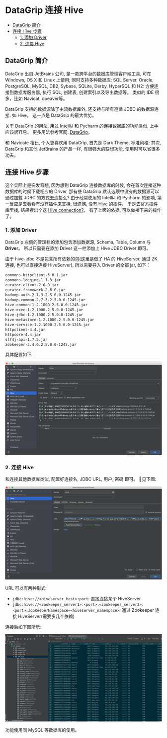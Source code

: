 # DataGrip 连接 Hive

- [DataGrip 简介](#datagrip-简介)
- [连接 Hive 步骤](#连接-hive-步骤)
  - [1. 添加 Driver](#1-添加-driver)
  - [2. 连接 Hive](#2-连接-hive)

## DataGrip 简介

DataGrip 出自 JetBrains 公司, 是一款跨平台的数据库管理客户端工具, 可在 Windows, OS X 和 Linux 上使用; 同时支持多种数据库: SQL Server, Oracle, PostgreSQL, MySQL, DB2, Sybase, SQLite, Derby, HyperSQL 和 H2: 方便连接到数据库服务器, 执行 SQL, 创建表, 创建索引以及导出数据等。 类似的 IDE 很多，比如 Navicat, dbeaver等。

DataGrip 支持的数据源除了主流数据库外, 还支持与所有遵循 JDBC 的数据源连接: 如 Hive。 这一点是 DataGrip 的最大优势。

关于 DataGrip 的用法, 用过 IntelliJ 和 Pycharm 的连接数据库的功能类似, 上手应该很容易。 更多用法参考官网: [DataGrip](https://www.jetbrains.com/datagrip/)。

和 Navicate 相比, 个人更喜欢用 DataGrip, 首先是 Dark Theme, 标准风格; 其次, DataGrip 和其他 JetBrains 的产品一样, 有很强大的联想功能, 使用时可以省很多功夫。

## 连接 Hive 步骤

这个实际上是突发奇想, 因为想到 DataGrip 连接数据库的时候, 会在首次连接这种数据库的时候下载相应的 Driver, 那有些 DataGrip 默认选项中没有的数据源可以通过加载 JDBC 的方式去连接么? 由于经常使用的 IntelliJ 和 Pycharm 的影响, 第一反应是去看看有没有插件来支持, 很遗憾, 没有 Hive 的插件。 于是去官方插件库里找, 结果搜出个这 [Hive connection?](https://intellij-support.jetbrains.com/hc/en-us/community/posts/207110045-Hive-connection-)。 有了上面的依据, 可以做接下来的操作了。

### 1. 添加 Driver

DataGrip 左侧的管理栏的添加包含添加数据源, Schema, Table, Column 与 **Driver**。 所以只需要在添加 Driver 这一栏添加上 Hive JDBC Driver 即可。

由于 hive-jdbc 不是包含所有依赖的包(这里是做了 HA 的 HiveServer, 通过 ZK 连接, 也可以直接连接 HiveServer), 所以需要导入 Driver 的全部 jar, 如下：

```text
commons-httpclient-3.0.1.jar
commons-logging-1.1.3.jar
curator-client-2.6.0.jar
curator-framework-2.6.0.jar
hadoop-auth-2.7.3.2.5.0.0-1245.jar
hadoop-common-2.7.3.2.5.0.0-1245.jar
hive-common-1.2.1000.2.5.0.0-1245.jar
hive-exec-1.2.1000.2.5.0.0-1245.jar
hive-jdbc-1.2.1000.2.5.0.0-1245.jar
hive-metastore-1.2.1000.2.5.0.0-1245.jar
hive-service-1.2.1000.2.5.0.0-1245.jar
httpclient-4.4.jar
httpcore-4.4.jar
slf4j-api-1.7.5.jar
zookeeper-3.4.6.2.5.0.0-1245.jar
```

具体配置如下:

![datagrip hive jdbc configuration](imgs/datagrip_hive_jdbc.png)

### 2. 连接 Hive

和连接其他数据库类似, 配置好连接名, JDBC URL, 用户, 密码 即可。 见下图:

![datagrip hive connection configure](imgs/datagrip_hive_connect_conf.png)

URL 可以有两种形式:

- `jdbc:hive://<hiveserver_host>:port`: 直接连接某个 HiveServer
- `jdbc:hive://<zookeeper_server1>:<port>,<zookeeper_server2>:<port>;zooKeeperNamespace=<hiveserver_namespace>`: 通过 Zookeeper 连接 HiveServer(需要多几个依赖)

连接后如下图所示:

![datagrip hive overview](imgs/datagrip_hive_overview.png)

功能使用同 MySQL 等数据库的使用。
